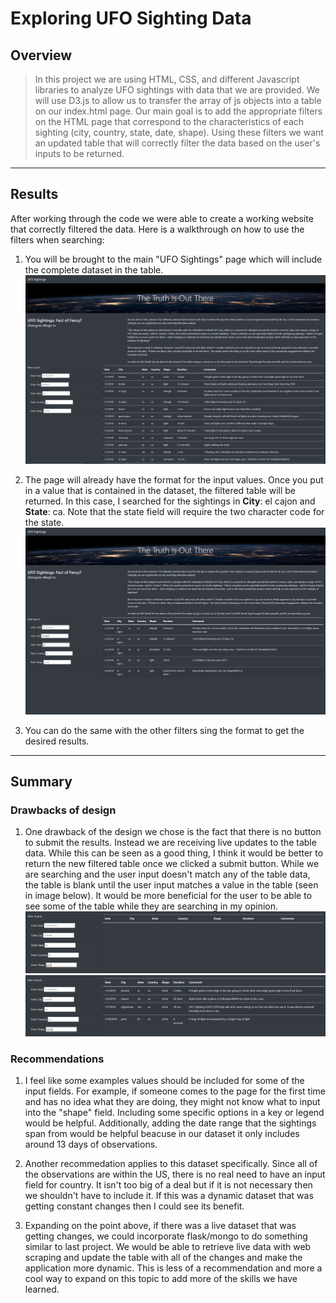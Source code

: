 # Exploring UFO Sighting Data
## Overview

> In this project we are using HTML, CSS, and different Javascript libraries to analyze UFO sightings with data that we are provided. We will use D3.js to allow us to transfer the array of js objects into a table on our index.html page. Our main goal is to add the appropriate filters on the HTML page that correspond to the characteristics of each sighting (city, country, state, date, shape). Using these filters we want an updated table that will correctly 
filter the data based on the user's inputs to be returned. 
---

## Results
After working through the code we were able to create a working website that correctly filtered the data.
Here is a walkthrough on how to use the filters when searching:

1. You will be brought to the main "UFO Sightings" page which will include the complete dataset in the table.
![](https://github.com/mooshak21/UFOs/blob/main/static/images/mainPageNoFilter.png)

2. The page will already have the format for the input values. Once you put in a value that is contained in the dataset, the filtered table will be returned. In this case, I searched for the sightings in **City**: el cajon and **State**: ca. Note that the state field will require the two character code for the state.
![](https://github.com/mooshak21/UFOs/blob/main/static/images/filterCityState.png)

3. You can do the same with the other filters sing the format to get the desired results.
---

## Summary
### Drawbacks of design
1. One drawback of the design we chose is the fact that there is no button to submit the results. Instead we are receiving live updates to the table data. While this can be seen as a good thing, I think it would be better to return the new filtered table once we clicked a submit button. While we are searching and the user input doesn't match any of the table data, the table is blank until the user input matches a value in the table (seen in image below). It would be more beneficial for the user to be able to see some of the table while they are searching in my opinion. 
![](https://github.com/mooshak21/UFOs/blob/main/static/images/drawback.png)
![](https://github.com/mooshak21/UFOs/blob/main/static/images/drawback2.png)

### Recommendations
1. I feel like some examples values should be included for some of the input fields. For example, if someone comes to the page for the first time and has no idea what they are doing, they might not know what to input into the "shape" field. Including some specific options in a key or legend would be helpful. Additionally, adding the date range that the sightings span from would be helpful beacuse in our dataset it only includes around 13 days of observations. 

2. Another recommedation applies to this dataset specifically. Since all of the observations are within the US, there is no real need to have an input field for country. It isn't too big of a deal but if it is not necessary then we shouldn't have to include it. If this was a dynamic dataset that was getting constant changes then I could see its benefit.

3. Expanding on the point above, if there was a live dataset that was getting changes, we could incorporate flask/mongo to do something similar to last project. We would be able to retrieve live data with web scraping and update the table with all of the changes and make the application more dynamic. This is less of a recommendation and more a cool way to expand on this topic to add more of the skills we have learned. 